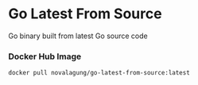 # Go Latest From Source

Go binary built from latest Go source code

### Docker Hub Image

```bash
docker pull novalagung/go-latest-from-source:latest
```
